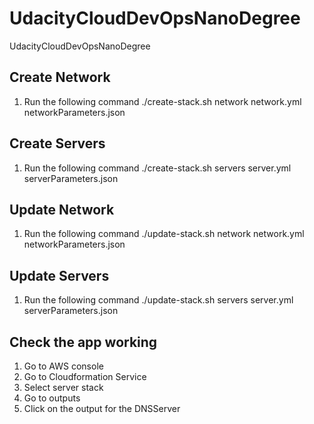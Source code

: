 # UdacityCloudDevOpsNanoDegree
UdacityCloudDevOpsNanoDegree

Create Network
----------------------
1. Run the following command ./create-stack.sh network network.yml networkParameters.json

Create Servers
----------------------
1. Run the following command ./create-stack.sh servers server.yml serverParameters.json

Update Network
----------------------
1. Run the following command ./update-stack.sh network network.yml networkParameters.json

Update Servers
----------------------
1. Run the following command ./update-stack.sh servers server.yml serverParameters.json

Check the app working
----------------------
1. Go to AWS console
2. Go to Cloudformation Service
3. Select server stack
4. Go to outputs
5. Click on the output for the DNSServer

